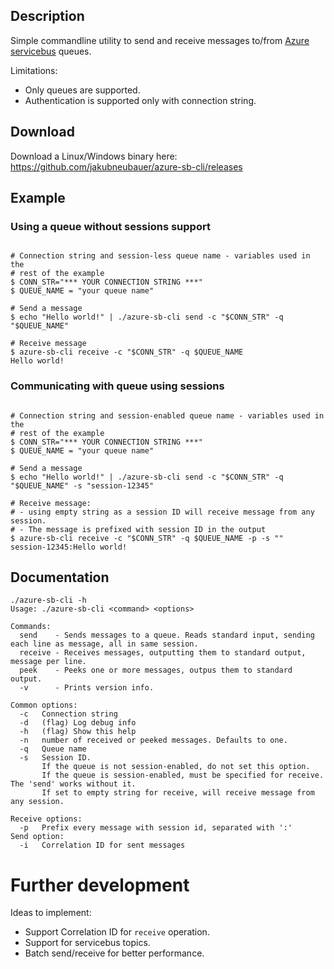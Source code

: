 ## Description
Simple commandline utility to send and receive messages to/from
[Azure servicebus](https://docs.microsoft.com/en-us/azure/service-bus-messaging/service-bus-messaging-overview)
queues.

Limitations:
 - Only queues are supported.
 - Authentication is supported only with connection string.

## Download
Download a Linux/Windows binary here: https://github.com/jakubneubauer/azure-sb-cli/releases


## Example

### Using a queue without sessions support
```shell

# Connection string and session-less queue name - variables used in the
# rest of the example
$ CONN_STR="*** YOUR CONNECTION STRING ***"
$ QUEUE_NAME = "your queue name"

# Send a message
$ echo "Hello world!" | ./azure-sb-cli send -c "$CONN_STR" -q "$QUEUE_NAME"

# Receive message
$ azure-sb-cli receive -c "$CONN_STR" -q $QUEUE_NAME
Hello world!
```

### Communicating with queue using sessions
```shell

# Connection string and session-enabled queue name - variables used in the
# rest of the example
$ CONN_STR="*** YOUR CONNECTION STRING ***"
$ QUEUE_NAME = "your queue name"

# Send a message
$ echo "Hello world!" | ./azure-sb-cli send -c "$CONN_STR" -q "$QUEUE_NAME" -s "session-12345"

# Receive message:
# - using empty string as a session ID will receive message from any session. 
# - The message is prefixed with session ID in the output
$ azure-sb-cli receive -c "$CONN_STR" -q $QUEUE_NAME -p -s ""
session-12345:Hello world!
```

## Documentation
```
./azure-sb-cli -h
Usage: ./azure-sb-cli <command> <options>

Commands:
  send    - Sends messages to a queue. Reads standard input, sending each line as message, all in same session.
  receive - Receives messages, outputting them to standard output, message per line.
  peek    - Peeks one or more messages, outpus them to standard output.
  -v      - Prints version info.

Common options:
  -c   Connection string
  -d   (flag) Log debug info
  -h   (flag) Show this help
  -n   number of received or peeked messages. Defaults to one.
  -q   Queue name
  -s   Session ID.
       If the queue is not session-enabled, do not set this option.
       If the queue is session-enabled, must be specified for receive. The 'send' works without it.
       If set to empty string for receive, will receive message from any session.

Receive options:
  -p   Prefix every message with session id, separated with ':'
Send option:
  -i   Correlation ID for sent messages
```

# Further development
Ideas to implement:
- Support Correlation ID for `receive` operation.
- Support for servicebus topics.
- Batch send/receive for better performance.
